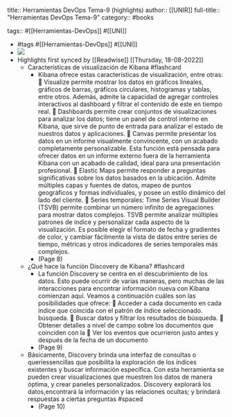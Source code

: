 title:: Herramientas DevOps Tema-9 (highlights)
author:: [[UNIR]]
full-title:: "Herramientas DevOps Tema-9"
category:: #books

tags:: #[[Herramientas-DevOps]] #[[UNI]]

- #tags #[[Herramientas-DevOps]] #[[UNI]]
- ![](https://readwise-assets.s3.amazonaws.com/media/uploaded_book_covers/profile_22942/4c629768-b944-4924-8ad9-836efdaa8440.png)
- Highlights first synced by [[Readwise]] [[Thursday, 18-08-2022]]
	- Características de visualización de Kibana #flashcard
		- Kibana ofrece estas características de visualización, entre otras:    Visualize  permite  mostrar  los  datos  en  gráficos  lineales,  gráficos  de  barras, gráficos circulares, histogramas y tablas, entre otros. Además, admite la capacidad de  agregar  controles  interactivos  al  dashboard  y  filtrar  el  contenido  de  este  en tiempo real.   Dashboards  permite  crear  conjuntos  de  visualizaciones  para  analizar  los  datos; tiene un panel de control interno en Kibana, que sirve de punto de entrada para analizar el estado de nuestros datos y aplicaciones.   Canvas permite presentar los datos en un informe visualmente convincente, con un  acabado  completamente  personalizable.  Esta  función  está  pensada  para ofrecer  datos  en  un  informe  externo  fuera  de  la  herramienta  Kibana  con  un acabado de calidad, ideal para una presentación profesional.   Elastic Maps permite responder a preguntas significativas sobre los datos basados en  la  ubicación.  Admite  múltiples  capas  y  fuentes  de  datos,  mapeo  de  puntos geográficos y formas individuales, y posee un estilo dinámico del lado del cliente.   Series temporales: Time Series Visual Builder (TSVB) permite combinar un número infinito  de  agregaciones  para  mostrar  datos  complejos.  TSVB  permite  analizar múltiples  patrones  de  índice  y  personalizar  cada  aspecto  de  la  visualización.  Es posible elegir el formato de fecha y gradientes de color, y cambiar fácilmente la vista  de  datos  entre  series  de  tiempo,  métricas  y  otros  indicadores  de  series temporales más complejos.
		- (Page 8)
	- ¿Qué hace la función Discovery de Kibana? #flashcard
		- La función Discovery se centra en el descubrimiento de los datos. Esto puede ocurrir de  varias  maneras,  pero  muchas  de  las  interacciones  para  encontrar  información nueva  con  Kibana  comienzan  aquí.  Veamos  a  continuación  cuáles  son las posibilidades que ofrece:    Acceder a cada documento en cada índice que coincida con el patrón de índice seleccionado.    búsqueda.   Buscar datos y filtrar los resultados de búsqueda.   Obtener  detalles  a  nivel  de  campo  sobre  los  documentos  que  coinciden  con  la   Ver los eventos que ocurrieron justo antes y después de la fecha de un documento
		- (Page 9)
	- Básicamente,  Discovery  brinda  una  interfaz  de  consultas  o  queriessencillas  que posibilita la exploración de los índices existentes y buscar información específica. Con esta herramienta se pueden crear visualizaciones que muestren los datos de manera óptima, y crear paneles personalizados. Discovery explorará los datos,encontrará la información y las relaciones ocultas; y brindará respuestas a ciertas preguntas #spaced
		- (Page 10)